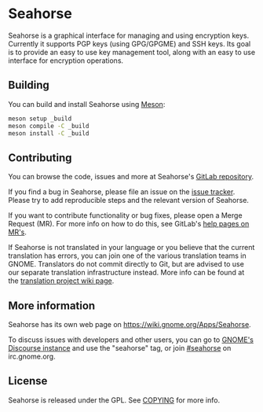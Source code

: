 Seahorse
========
Seahorse is a graphical interface for managing and using encryption keys.
Currently it supports PGP keys (using GPG/GPGME) and SSH keys. Its goal is to
provide an easy to use key management tool, along with an easy to use interface
for encryption operations.

Building
--------
You can build and install Seahorse using [Meson]:

```sh
meson setup _build
meson compile -C _build
meson install -C _build
```

Contributing
------------
You can browse the code, issues and more at Seahorse's [GitLab repository].

If you find a bug in Seahorse, please file an issue on the [issue tracker].
Please try to add reproducible steps and the relevant version of Seahorse.

If you want to contribute functionality or bug fixes, please open a Merge
Request (MR). For more info on how to do this, see GitLab's [help pages on
MR's].

If Seahorse is not translated in your language or you believe that the
current translation has errors, you can join one of the various translation
teams in GNOME. Translators do not commit directly to Git, but are advised to
use our separate translation infrastructure instead. More info can be found at
the [translation project wiki page].

More information
----------------
Seahorse has its own web page on https://wiki.gnome.org/Apps/Seahorse.

To discuss issues with developers and other users, you can go to [GNOME's
Discourse instance] and use the "seahorse" tag, or join [#seahorse] on
irc.gnome.org.

License
-------
Seahorse is released under the GPL. See [COPYING] for more info.


[GNOME]: https://www.gnome.org
[Meson]: http://mesonbuild.com
[GitLab repository]: https://gitlab.gnome.org/GNOME/seahorse
[help pages on MR's]: https://docs.gitlab.com/ee/gitlab-basics/add-merge-request.html
[issue tracker]: https://gitlab.gnome.org/GNOME/seahorse/issues
[translation project wiki page]: https://wiki.gnome.org/TranslationProject/
[GNOME's Discourse instance]: https://discourse.gnome.org
[#seahorse]: irc://irc.gnome.org/seahorse
[COPYING]: https://gitlab.gnome.org/GNOME/seahorse/COPYING
